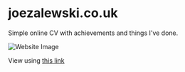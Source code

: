 # joezalewski.co.uk

Simple online CV with achievements and things I've done.

![Website Image](https://joezalewski.co.uk/rec/websitescreenshot.png)

View using [this link](http://www.joezalewski.co.uk)

